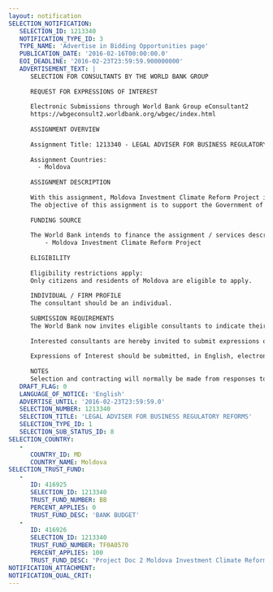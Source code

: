 ```yaml
---
layout: notification
SELECTION_NOTIFICATION: 
   SELECTION_ID: 1213340
   NOTIFICATION_TYPE_ID: 3
   TYPE_NAME: 'Advertise in Bidding Opportunities page'
   PUBLICATION_DATE: '2016-02-16T00:00:00.0'
   EOI_DEADLINE: '2016-02-23T23:59:59.900000000'
   ADVERTISEMENT_TEXT: |
      SELECTION FOR CONSULTANTS BY THE WORLD BANK GROUP
      
      REQUEST FOR EXPRESSIONS OF INTEREST
      
      Electronic Submissions through World Bank Group eConsultant2
      https://wbgeconsult2.worldbank.org/wbgec/index.html
      
      ASSIGNMENT OVERVIEW
      
      Assignment Title: 1213340 - LEGAL ADVISER FOR BUSINESS REGULATORY REFORMS
      
      Assignment Countries:
        - Moldova
      
      ASSIGNMENT DESCRIPTION
      
      With this assignment, Moldova Investment Climate Reform Project is to strengthen the capacity of the governmental bodies, provide hands-on experience in drafting and implementing business regulatory reforms with the aim to improve investment climate in the country, and support the state agencies in developing streamlined legislation and business processes aimed at reduction of compliance cost savings for the business companies. 
      The objective of this assignment is to support the Government of Moldova to meet its obligations under the DCFTA Action Plan and provide support in developing and harmonizing the national legislation with the EU requirements, as well as assist in holding public consultations and in leading the public-private dialogue with the private sector and business community.
      
      FUNDING SOURCE
      
      The World Bank intends to finance the assignment / services described below under the following trust fund(s):
          - Moldova Investment Climate Reform Project
      
      ELIGIBILITY
      
      Eligibility restrictions apply:
      Only citizens and residents of Moldova are eligible to apply. 
      
      INDIVIDUAL / FIRM PROFILE
      The consultant should be an individual. 
      
      SUBMISSION REQUIREMENTS
      The World Bank now invites eligible consultants to indicate their interest in providing the services.  Interested consultants must provide information indicating that they are qualified to perform the services (brochures, description of similar assignments, experience in similar conditions, availability of appropriate skills among staff, etc.).  Please note that the total size of all attachments should be less than 5MB.  
      
      Interested consultants are hereby invited to submit expressions of interest.
      
      Expressions of Interest should be submitted, in English, electronically through World Bank Group eConsultant2 (https://wbgeconsult2.worldbank.org/wbgec/index.html)
      
      NOTES
      Selection and contracting will normally be made from responses to this notification.  The consultant will be selected from a shortlist, subject to availability of funding.
   DRAFT_FLAG: 0
   LANGUAGE_OF_NOTICE: 'English'
   ADVERTISE_UNTIL: '2016-02-23T23:59:59.0'
   SELECTION_NUMBER: 1213340
   SELECTION_TITLE: 'LEGAL ADVISER FOR BUSINESS REGULATORY REFORMS'
   SELECTION_TYPE_ID: 1
   SELECTION_SUB_STATUS_ID: 8
SELECTION_COUNTRY: 
   - 
      COUNTRY_ID: MD
      COUNTRY_NAME: Moldova
SELECTION_TRUST_FUND: 
   - 
      ID: 416925
      SELECTION_ID: 1213340
      TRUST_FUND_NUMBER: BB
      PERCENT_APPLIES: 0
      TRUST_FUND_DESC: 'BANK BUDGET'
   - 
      ID: 416926
      SELECTION_ID: 1213340
      TRUST_FUND_NUMBER: TF0A0570
      PERCENT_APPLIES: 100
      TRUST_FUND_DESC: 'Project Doc 2 Moldova Investment Climate Reform'
NOTIFICATION_ATTACHMENT: 
NOTIFICATION_QUAL_CRIT: 
---
```

